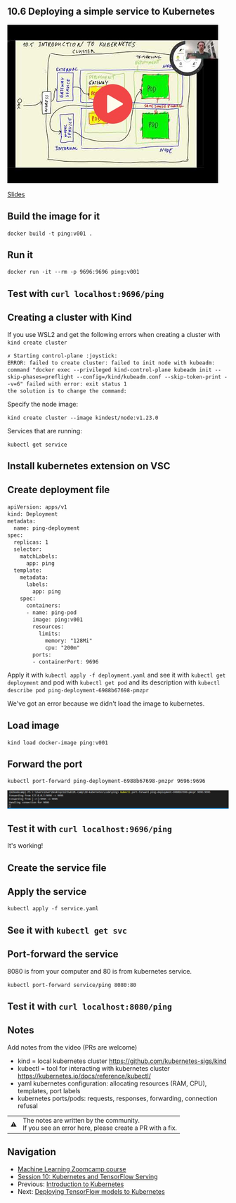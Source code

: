 
## 10.6 Deploying a simple service to Kubernetes

<a href="https://www.youtube.com/watch?v=PPUCVRIV9t8&list=PL3MmuxUbc_hIhxl5Ji8t4O6lPAOpHaCLR"><img src="images/thumbnail-10-06.jpg"></a>
 

[Slides](https://www.slideshare.net/AlexeyGrigorev/ml-zoomcamp-10-kubernetes)


## Build the image for it
```
docker build -t ping:v001 .
```
## Run it
```
docker run -it --rm -p 9696:9696 ping:v001
```
## Test with `curl localhost:9696/ping`
## Creating a cluster with Kind

If you use WSL2 and get the following errors when creating a cluster with `kind create cluster` 

```
✗ Starting control-plane :joystick:
ERROR: failed to create cluster: failed to init node with kubeadm: command "docker exec --privileged kind-control-plane kubeadm init --skip-phases=preflight --config=/kind/kubeadm.conf --skip-token-print --v=6" failed with error: exit status 1
the solution is to change the command:
```

Specify the node image: 

```
kind create cluster --image kindest/node:v1.23.0
```
Services that are running:
```
kubectl get service
```
## Install kubernetes extension on VSC
## Create deployment file
```
apiVersion: apps/v1
kind: Deployment
metadata:
  name: ping-deployment
spec:
  replicas: 1
  selector:
    matchLabels:
      app: ping
  template:
    metadata:
      labels:
        app: ping
    spec:
      containers:
      - name: ping-pod
        image: ping:v001
        resources:
          limits:
            memory: "128Mi"
            cpu: "200m"
        ports:
        - containerPort: 9696

```
Apply it with `kubectl apply -f deployment.yaml` and see it with `kubectl get deployment` and pod with `kubectl get pod` and its description with `kubectl describe pod ping-deployment-6988b67698-pmzpr`

We've got an error because we didn't load the image to kubernetes.
## Load image
```
kind load docker-image ping:v001
```
## Forward the port 
```
kubectl port-forward ping-deployment-6988b67698-pmzpr 9696:9696
```
![kubernetes-succesful](./images/kubernetes-successul.PNG)
## Test it with `curl localhost:9696/ping`
It's working!
## Create the service file
## Apply the service
```
kubectl apply -f service.yaml
```
## See it with `kubectl get svc`
## Port-forward the service
8080 is from your computer and 80 is from kubernetes service.
```
kubectl port-forward service/ping 8080:80
```
## Test it with `curl localhost:8080/ping`
## Notes

Add notes from the video (PRs are welcome)

* kind = local kubernetes cluster https://github.com/kubernetes-sigs/kind
* kubectl = tool for interacting with kubernetes cluster https://kubernetes.io/docs/reference/kubectl/
* yaml kubernetes configuration: allocating resources (RAM, CPU), templates, port labels
* kubernetes ports/pods: requests, responses, forwarding, connection refusal

<table>
   <tr>
      <td>⚠️</td>
      <td>
         The notes are written by the community. <br>
         If you see an error here, please create a PR with a fix.
      </td>
   </tr>
</table>


## Navigation

* [Machine Learning Zoomcamp course](../)
* [Session 10: Kubernetes and TensorFlow Serving](./)
* Previous: [Introduction to Kubernetes](05-kubernetes-intro.md)
* Next: [Deploying TensorFlow models to Kubernetes](07-kubernetes-tf-serving.md)

